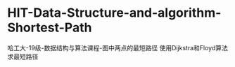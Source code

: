 # HIT-Data-Structure-and-algorithm-Shortest-Path
哈工大-19级-数据结构与算法课程-图中两点的最短路径
使用Dijkstra和Floyd算法求最短路径

